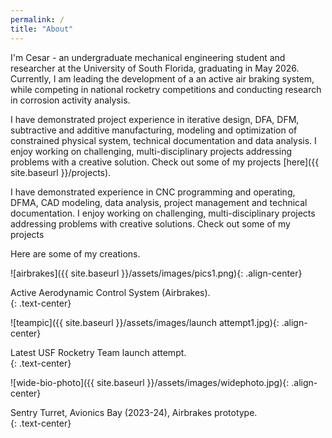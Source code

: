 ```yaml
---
permalink: /
title: "About"
---
```

I'm Cesar - an undergraduate mechanical engineering student and researcher at the University of South Florida, graduating in May 2026. Currently, I am leading the development of a an active air braking system, while competing in national rocketry competitions and conducting research in corrosion activity analysis.

I have demonstrated project experience in iterative design, DFA, DFM, subtractive and additive manufacturing, modeling and optimization of constrained physical system, technical documentation and data analysis. I enjoy working on challenging, multi-disciplinary projects addressing problems with a creative solution. Check out some of my projects [here]({{ site.baseurl }}/projects).

I have demonstrated experience in CNC programming and operating, DFMA, CAD modeling, data analysis, project management and technical documentation. I enjoy working on challenging, multi-disciplinary projects addressing problems with creative solutions. Check out some of my projects

Here are some of my creations.

![airbrakes]({{ site.baseurl }}/assets/images/pics1.png){: .align-center}
<figcaption>Active Aerodynamic Control System (Airbrakes).</figcaption>{: .text-center}

![teampic]({{ site.baseurl }}/assets/images/launch attempt1.jpg){: .align-center}
<figcaption>Latest USF Rocketry Team launch attempt.</figcaption>{: .text-center}

![wide-bio-photo]({{ site.baseurl }}/assets/images/widephoto.jpg){: .align-center}
<figcaption>Sentry Turret, Avionics Bay (2023-24), Airbrakes prototype.</figcaption>{: .text-center}